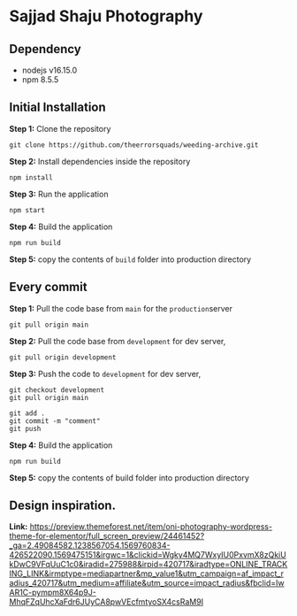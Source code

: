 # Sajjad Shaju Photography

<!-- ## How to run the project.

1. clone the repo.
2. run the command.
    1. `yarn install && yarn lint && yarn start` or
    2. `yarn install`, `yarn lint` and then `yarn start`

Design inspiration.
https://preview.themeforest.net/item/oni-photography-wordpress-theme-for-elementor/full_screen_preview/24461452?_ga=2.49084582.1238567054.1569760834-426522090.1569475151&irgwc=1&clickid=Wgky4MQ7WxyIU0PxvmX8zQkiUkDwC9VFqUuC1c0&iradid=275988&irpid=420717&iradtype=ONLINE_TRACKING_LINK&irmptype=mediapartner&mp_value1&utm_campaign=af_impact_radius_420717&utm_medium=affiliate&utm_source=impact_radius&fbclid=IwAR1C-pympm8X64p9J-MhqFZqUhcXaFdr6JUyCA8pwVEcfmtyoSX4csRaM9I -->

## Dependency

-   nodejs v16.15.0
-   npm 8.5.5

## Initial Installation

**Step 1:** Clone the repository

```
git clone https://github.com/theerrorsquads/weeding-archive.git
```

**Step 2:** Install dependencies inside the repository

```
npm install
```

**Step 3:** Run the application

```
npm start
```

**Step 4:** Build the application

```
npm run build
```

**Step 5:** copy the contents of `build` folder into production directory

## Every commit

**Step 1:** Pull the code base from `main` for the `production`server

```
git pull origin main
```

**Step 2:** Pull the code base from `development` for dev server,

```
git pull origin development
```

**Step 3:** Push the code to `development` for dev server,

```
git checkout development
git pull origin main

git add .
git commit -m "comment"
git push
```

**Step 4:** Build the application

```
npm run build
```

**Step 5:** copy the contents of build folder into production directory

## Design inspiration.

**Link:** https://preview.themeforest.net/item/oni-photography-wordpress-theme-for-elementor/full_screen_preview/24461452?_ga=2.49084582.1238567054.1569760834-426522090.1569475151&irgwc=1&clickid=Wgky4MQ7WxyIU0PxvmX8zQkiUkDwC9VFqUuC1c0&iradid=275988&irpid=420717&iradtype=ONLINE_TRACKING_LINK&irmptype=mediapartner&mp_value1&utm_campaign=af_impact_radius_420717&utm_medium=affiliate&utm_source=impact_radius&fbclid=IwAR1C-pympm8X64p9J-MhqFZqUhcXaFdr6JUyCA8pwVEcfmtyoSX4csRaM9I
